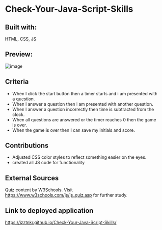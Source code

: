 # Check-Your-Java-Script-Skills

## Built with: 
HTML, CSS, JS &nbsp;&nbsp;

## Preview:
![image](https://user-images.githubusercontent.com/86173119/132159508-20bd1ca8-797d-4efc-8200-5bd8b028c5f1.png)

   


## Criteria
- When I click the start button then a timer starts and i am presented with a question.
- When I answer a question then I am presented with another question. 
- When I answer a question incorrectly then time is subtracted from the clock.
- When all questions are answered or the timer reaches 0 then the game is over.
- When the game is over then I can save my initials and score.



## Contributions

- Adjusted CSS color styles to reflect something easier on the eyes.
- created all JS code for functionality

## External Sources 
Quiz content by W3Schools. Visit https://www.w3schools.com/js/js_quiz.asp for further study. 

## Link to deployed application
https://izztnkr.github.io/Check-Your-Java-Script-Skills/
